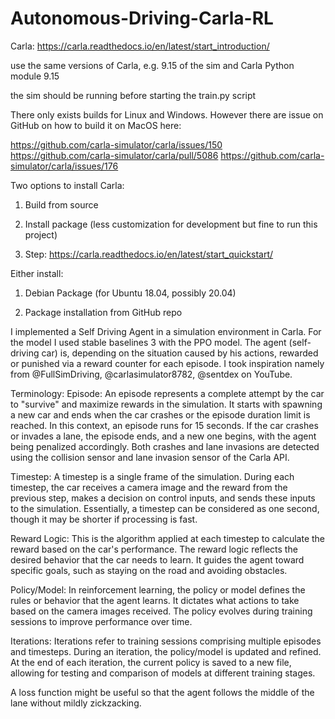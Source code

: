 # Autonomous-Driving-Carla-RL

Carla: https://carla.readthedocs.io/en/latest/start_introduction/

use the same versions of Carla, e.g. 9.15 of the sim and Carla Python module 9.15

the sim should be running before starting the train.py script

There only exists builds for Linux and Windows. However there are issue on GitHub on how to build it on MacOS here: 

https://github.com/carla-simulator/carla/issues/150  
https://github.com/carla-simulator/carla/pull/5086
https://github.com/carla-simulator/carla/issues/176

Two options to install Carla:
1. Build from source
2. Install package (less customization for development but fine to run this project)



1. Step: https://carla.readthedocs.io/en/latest/start_quickstart/

Either install:
1. Debian Package (for Ubuntu 18.04, possibly 20.04)




2. Package installation from GitHub repo


I implemented a Self Driving Agent in a simulation environment in Carla. For the model I used stable baselines 3 with the PPO model. The agent (self-driving car) is, depending on the situation caused by his actions, rewarded or punished via a reward counter for each episode. I took inspiration namely from @FullSimDriving, @carlasimulator8782, @sentdex on YouTube.

Terminology:
Episode: An episode represents a complete attempt by the car to "survive" and maximize rewards in the simulation. It starts with spawning a new car and ends when the car crashes or the episode duration limit is reached. In this context, an episode runs for 15 seconds. If the car crashes or invades a lane, the episode ends, and a new one begins, with the agent being penalized accordingly. Both crashes and lane invasions are detected using the collision sensor and lane invasion sensor of the Carla API.

Timestep: A timestep is a single frame of the simulation. During each timestep, the car receives a camera image and the reward from the previous step, makes a decision on control inputs, and sends these inputs to the simulation. Essentially, a timestep can be considered as one second, though it may be shorter if processing is fast.

Reward Logic: This is the algorithm applied at each timestep to calculate the reward based on the car's performance. The reward logic reflects the desired behavior that the car needs to learn. It guides the agent toward specific goals, such as staying on the road and avoiding obstacles.

Policy/Model: In reinforcement learning, the policy or model defines the rules or behavior that the agent learns. It dictates what actions to take based on the camera images received. The policy evolves during training sessions to improve performance over time.

Iterations: Iterations refer to training sessions comprising multiple episodes and timesteps. During an iteration, the policy/model is updated and refined. At the end of each iteration, the current policy is saved to a new file, allowing for testing and comparison of models at different training stages.


A loss function might be useful so that the agent follows the middle of the lane without mildly zickzacking.
